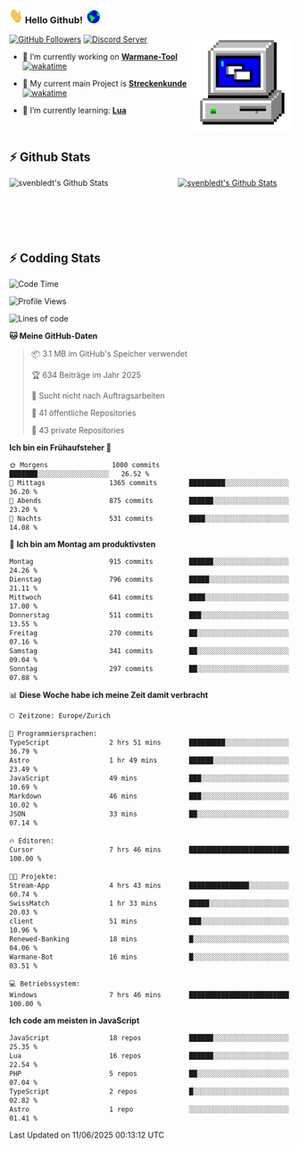 ### <img src="https://github.com/svenbledt/svenbledt/blob/main/Assets/Hi.gif" height="28" width="24"> **Hello Github!** &nbsp;<img src="https://github.com/svenbledt/svenbledt/blob/main/Assets/Earth.gif" height="24" width="24">
[![GitHub Followers](https://img.shields.io/github/followers/svenbledt?label=Follow&style=flat-squaree&logo=github&labelColor=black&color=black&cacheSeconds=5)](https://github.com/svenbledt)
[![Discord Server](https://img.shields.io/discord/443405445831327754?style=flat-squeree&logo=discord&logoColor=white&label=Trojan%20Rotations%20Server&labelColor=black&color=gray&cacheSeconds=3650)](https://discord.gg/c6GZKjVhxw)
<img align="right" alt="PC GIF" src="https://github.com/svenbledt/svenbledt/blob/main/Assets/PC.gif" width="175" />

<p>

 - 🔭 I’m currently working on **[Warmane-Tool](https://github.com/svenbledt/Warmane-Bot)** [![wakatime](https://wakatime.com/badge/user/eb1cebc0-6a00-4f39-ab37-6770a4331515/project/b1c02622-6489-4920-898c-6e91c5bba727.svg)](https://wakatime.com/badge/user/eb1cebc0-6a00-4f39-ab37-6770a4331515/project/b1c02622-6489-4920-898c-6e91c5bba727)
 - 🔭 My current main Project is **[Streckenkunde](https://github.com/Streckenkunde)** [![wakatime](https://wakatime.com/badge/user/eb1cebc0-6a00-4f39-ab37-6770a4331515/project/8c10f4f0-0d09-4e0e-b526-eec4de9936b6.svg)](https://wakatime.com/badge/user/eb1cebc0-6a00-4f39-ab37-6770a4331515/project/8c10f4f0-0d09-4e0e-b526-eec4de9936b6)

 - 🌱 I’m currently learning: **[Lua](https://www.lua.org/)**
 
</p>

<br>

## :zap: Github Stats

<a href="https://github.com/svenbledt">
  <img align="left" src="https://github-readme-stats.vercel.app/api?username=svenbledt&show_icons=true&title_color=c9d1d9&icon_color=58a6da&text_color=c9d1d9&bg_color=0d1117&hide=issues" alt="svenbledt's Github Stats" width="60%">
 </a>
 <a href="https://github.com/svenbledt">
 <img src="https://github-readme-stats.vercel.app/api/top-langs/?username=svenbledt&show_icons=true&title_color=c9d1d9&icon_color=58a6da&text_color=c9d1d9&bg_color=0d1117" alt="svenbledt's Github Stats" width="35%">
 </a>

<br> <br> <br> <br> 
## :zap: Codding Stats

<!--START_SECTION:waka-->
![Code Time](http://img.shields.io/badge/Code%20Time-682%20hrs-blue)

![Profile Views](http://img.shields.io/badge/Profilansichten-0-blue)

![Lines of code](https://img.shields.io/badge/Seit%20Hallo%20Welt%20habe%20ich%20geschrieben-29.9%20million%20Codezeilen-blue)

**🐱 Meine GitHub-Daten** 

> 📦 3.1 MB im GitHub's Speicher verwendet 
 > 
> 🏆 634 Beiträge im Jahr 2025
 > 
> 🚫 Sucht nicht nach Auftragsarbeiten
 > 
> 📜 41 öffentliche Repositories 
 > 
> 🔑 43 private Repositories 
 > 
**Ich bin ein Frühaufsteher 🐤** 

```text
🌞 Morgens                1000 commits        ███████░░░░░░░░░░░░░░░░░░   26.52 % 
🌆 Mittags                1365 commits        █████████░░░░░░░░░░░░░░░░   36.20 % 
🌃 Abends                 875 commits         ██████░░░░░░░░░░░░░░░░░░░   23.20 % 
🌙 Nachts                 531 commits         ████░░░░░░░░░░░░░░░░░░░░░   14.08 % 
```
📅 **Ich bin am Montag am produktivsten** 

```text
Montag                   915 commits         ██████░░░░░░░░░░░░░░░░░░░   24.26 % 
Dienstag                 796 commits         █████░░░░░░░░░░░░░░░░░░░░   21.11 % 
Mittwoch                 641 commits         ████░░░░░░░░░░░░░░░░░░░░░   17.00 % 
Donnerstag               511 commits         ███░░░░░░░░░░░░░░░░░░░░░░   13.55 % 
Freitag                  270 commits         ██░░░░░░░░░░░░░░░░░░░░░░░   07.16 % 
Samstag                  341 commits         ██░░░░░░░░░░░░░░░░░░░░░░░   09.04 % 
Sonntag                  297 commits         ██░░░░░░░░░░░░░░░░░░░░░░░   07.88 % 
```


📊 **Diese Woche habe ich meine Zeit damit verbracht** 

```text
🕑︎ Zeitzone: Europe/Zurich

💬 Programmiersprachen: 
TypeScript               2 hrs 51 mins       █████████░░░░░░░░░░░░░░░░   36.79 % 
Astro                    1 hr 49 mins        ██████░░░░░░░░░░░░░░░░░░░   23.49 % 
JavaScript               49 mins             ███░░░░░░░░░░░░░░░░░░░░░░   10.69 % 
Markdown                 46 mins             ███░░░░░░░░░░░░░░░░░░░░░░   10.02 % 
JSON                     33 mins             ██░░░░░░░░░░░░░░░░░░░░░░░   07.14 % 

🔥 Editoren: 
Cursor                   7 hrs 46 mins       █████████████████████████   100.00 % 

🐱‍💻 Projekte: 
Stream-App               4 hrs 43 mins       ███████████████░░░░░░░░░░   60.74 % 
SwissMatch               1 hr 33 mins        █████░░░░░░░░░░░░░░░░░░░░   20.03 % 
client                   51 mins             ███░░░░░░░░░░░░░░░░░░░░░░   10.96 % 
Renewed-Banking          18 mins             █░░░░░░░░░░░░░░░░░░░░░░░░   04.06 % 
Warmane-Bot              16 mins             █░░░░░░░░░░░░░░░░░░░░░░░░   03.51 % 

💻 Betriebssystem: 
Windows                  7 hrs 46 mins       █████████████████████████   100.00 % 
```

**Ich code am meisten in JavaScript** 

```text
JavaScript               18 repos            ██████░░░░░░░░░░░░░░░░░░░   25.35 % 
Lua                      16 repos            ██████░░░░░░░░░░░░░░░░░░░   22.54 % 
PHP                      5 repos             ██░░░░░░░░░░░░░░░░░░░░░░░   07.04 % 
TypeScript               2 repos             █░░░░░░░░░░░░░░░░░░░░░░░░   02.82 % 
Astro                    1 repo              ░░░░░░░░░░░░░░░░░░░░░░░░░   01.41 % 
```




 Last Updated on 11/06/2025 00:13:12 UTC
<!--END_SECTION:waka-->

